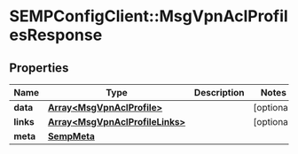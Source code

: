 # SEMPConfigClient::MsgVpnAclProfilesResponse

## Properties
Name | Type | Description | Notes
------------ | ------------- | ------------- | -------------
**data** | [**Array&lt;MsgVpnAclProfile&gt;**](MsgVpnAclProfile.md) |  | [optional] 
**links** | [**Array&lt;MsgVpnAclProfileLinks&gt;**](MsgVpnAclProfileLinks.md) |  | [optional] 
**meta** | [**SempMeta**](SempMeta.md) |  | 


